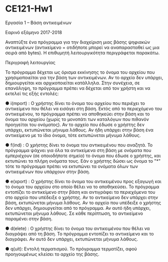 # CE121-Hw1
Εργασία 1 – Βάση αντικειμένων

Εαρινό εξάμηνο 2017-2018

Αναπτύξτε ένα πρόγραμμα για την διαχείριση μιας βάσης ψηφιακών αντικειμένων (αντικείμενο = οτιδήποτε μπορεί
να αναπαρασταθεί ως μια σειρά από bytes). Η επιθυμητή λειτουργικότητα περιγράφεται παρακάτω.

Περιγραφή λειτουργίας

Το πρόγραμμα δέχεται ως όρισμα εκκίνησης το όνομα του αρχείου που χρησιμοποιείται για την βάση των
αντικειμένων. Αν το αρχείο δεν υπάρχει, δημιουργείται και αρχικοποιείται κατάλληλα. Στην συνέχεια, σε
επανάληψη, το πρόγραμμα πρέπει να δέχεται από τον χρήστη και να εκτελεί τις εξής εντολές:

● i(mport) <name>​: Ο χρήστης δίνει το όνομα του αρχείου που περιέχει το αντικείμενο που θέλει να εισάγει στη
βάση. Εκτός από το περιεχόμενο του αντικειμένου, το πρόγραμμα πρέπει να αποθηκεύει στην βάση και το
όνομα του αρχείου (χωρίς το μονοπάτι των καταλόγων που πιθανόν προηγείται του ονόματος). Αν το αρχείο
που έδωσε ο χρήστης δεν υπάρχει, εκτυπώνεται μήνυμα λάθους. Αν ήδη υπάρχει στην βάση ένα αντικείμενο με
το ίδιο όνομα, τότε εκτυπώνεται μήνυμα λάθους.

● f(ind) <name>​: Ο χρήστης δίνει το όνομα του αντικειμένου που αναζητά. Το πρόγραμμα ψάχνει για όλα τα
αντικείμενα στη βάση με ονόματα που εμπεριέχουν (σε οποιοδήποτε σημείο) το όνομα που έδωσε ο χρήστης,
και εκτυπώνει τα πλήρη ονόματα τους. Εάν ο χρήστης δώσει ως όνομα το "*" τότε το πρόγραμμα πρέπει να
εκτυπώνει τα ονόματα όλων των αντικειμένων που υπάρχουν στην βάση.

● e(xport) <src> <dest>​: Ο χρήστης δίνει το όνομα του αντικειμένου προς εξαγωγή και το όνομα του αρχείου
στο οποίο θέλει να το αποθηκεύσει. Το πρόγραμμα εντοπίζει το αντικείμενο στην βάση και αντιγράφει τα
περιεχόμενα του στο αρχείο που υπέδειξε ο χρήστης. Αν το αντικείμενο δεν υπάρχει στην βάση, εκτυπώνεται
μήνυμα λάθους. Αν το αρχείο που υπέδειξε ο χρήστης δεν υπάρχει, δημιουργείται από το πρόγραμμα. Αν αυτό
ήδη υπάρχει, εκτυπώνεται μήνυμα λάθους. Σε κάθε περίπτωση, το αντικείμενο παραμένει στην βάση.

● d(elete) <name>​: Ο χρήστης δίνει το όνομα του αντικειμένου που θέλει να διαγράψει από τη βάση. Το
πρόγραμμα εντοπίζει το αντικείμενο και το διαγράφει. Αν αυτό δεν υπάρχει, εκτυπώνεται μήνυμα λάθους.

● q(uit)​: Εντολή τερματισμού. Το πρόγραμμα τερματίζει, αφού προηγουμένως κλείσει το αρχείο της βάσης.
